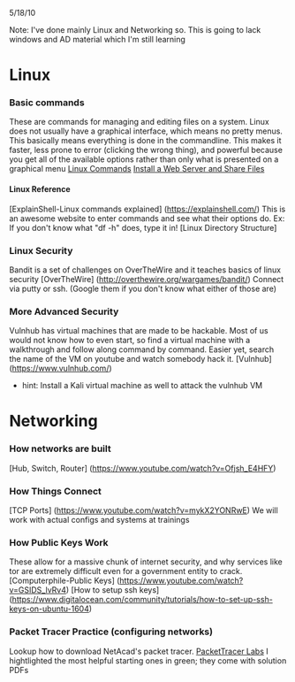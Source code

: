5/18/10

Note: I've done mainly Linux and Networking so.
This is going to lack windows and AD material which I'm still learning

# Linux #

### Basic commands ###
These are commands for managing and editing files on a system.
Linux does not usually have a graphical interface, which means no pretty menus.
This basically means everything is done in the commandline.
This makes it faster, less prone to error (clicking the wrong thing), and powerful because you get all of the available options rather than only what is presented on a graphical menu
[Linux Commands](https://maker.pro/linux/tutorial/basic-linux-commands-for-beginners)
[Install a Web Server and Share Files](https://github.com/CalPolySWIFT/introlinux1)

#### Linux Reference ####
[ExplainShell-Linux commands explained] (https://explainshell.com/)
This is an awesome website to enter commands and see what their options do.
Ex: If you don't know what "df -h" does, type it in!
[Linux Directory Structure]

### Linux Security ###
Bandit is a set of challenges on OverTheWire and it teaches basics of linux security
[OverTheWire] (http://overthewire.org/wargames/bandit/)
Connect via putty or ssh. (Google them if you don't know what either of those are)

### More Advanced Security
Vulnhub has virtual machines that are made to be hackable. 
Most of us would not know how to even start, so find a virtual machine with a walkthrough and follow along command by command. Easier yet, search the name of the VM on youtube and watch somebody hack it.
[Vulnhub] (https://www.vulnhub.com/)
* hint: Install a Kali virtual machine as well to attack the vulnhub VM

# Networking #
### How networks are built ###
[Hub, Switch, Router] (https://www.youtube.com/watch?v=Ofjsh_E4HFY)
### How Things Connect ###
[TCP Ports] (https://www.youtube.com/watch?v=mykX2YONRwE)
We will work with actual configs and systems at trainings
### How Public Keys Work ###
These allow for a massive chunk of internet security, and why services like tor are extremely difficult even for a government entity to crack.
[Computerphile-Public Keys] (https://www.youtube.com/watch?v=GSIDS_lvRv4)
[How to setup ssh keys] (https://www.digitalocean.com/community/tutorials/how-to-set-up-ssh-keys-on-ubuntu-1604)

### Packet Tracer Practice (configuring networks) ###
Lookup how to download NetAcad's packet tracer.
[PacketTracer Labs](https://drive.google.com/open?id=1EzxZrRGVLCgUyaKt637tAiCwKb1idFw4)
I hightlighted the most helpful starting ones in green; they come with solution PDFs



